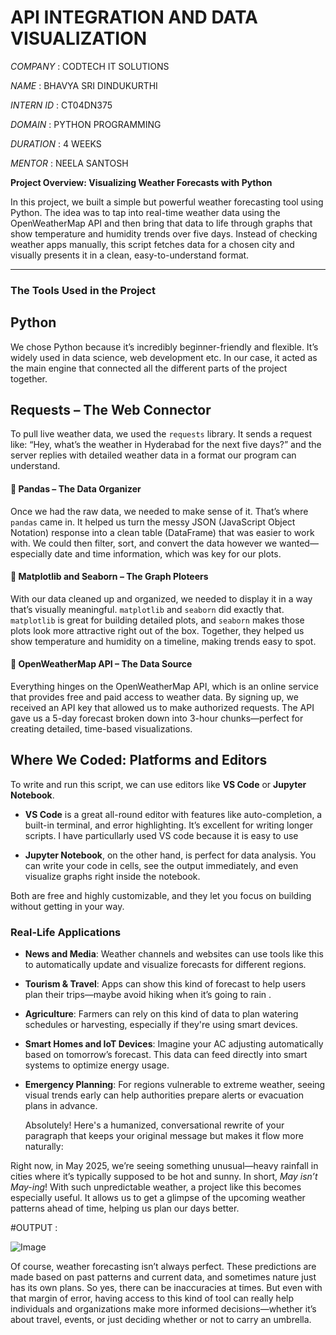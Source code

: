 # API INTEGRATION AND DATA VISUALIZATION

*COMPANY* : CODTECH IT SOLUTIONS

*NAME* : BHAVYA SRI DINDUKURTHI

*INTERN ID* : CT04DN375

*DOMAIN* : PYTHON PROGRAMMING

*DURATION* : 4 WEEKS

*MENTOR* : NEELA SANTOSH


 **Project Overview: Visualizing Weather Forecasts with Python**

In this project, we built a simple but powerful weather forecasting tool using Python. The idea was to tap into real-time weather data using the OpenWeatherMap API and then bring that data to life through graphs that show temperature and humidity trends over five days. Instead of checking weather apps manually, this script fetches data for a chosen city and visually presents it in a clean, easy-to-understand format.

---

### The Tools Used in the Project

## Python 

We chose Python because it’s incredibly beginner-friendly and flexible. It’s widely used in data science, web development etc. In our case, it acted as the main engine that connected all the different parts of the project together.

## Requests – The Web Connector

To pull live weather data, we used the `requests` library. It sends a request like: “Hey, what’s the weather in Hyderabad for the next five days?” and the server replies with detailed weather data in a format our program can understand.

#### 🔹 Pandas – The Data Organizer

Once we had the raw data, we needed to make sense of it. That’s where `pandas` came in. It helped us turn the messy JSON (JavaScript Object Notation) response into a clean table (DataFrame) that was easier to work with. We could then filter, sort, and convert the data however we wanted—especially date and time information, which was key for our plots.

#### 🔹 Matplotlib and Seaborn – The Graph Ploteers

With our data cleaned up and organized, we needed to display it in a way that’s visually meaningful. `matplotlib` and `seaborn` did exactly that. `matplotlib` is great for building detailed plots, and `seaborn` makes those plots look more attractive right out of the box. Together, they helped us show temperature and humidity on a timeline, making trends easy to spot.

#### 🔹 OpenWeatherMap API – The Data Source

Everything hinges on the OpenWeatherMap API, which is an online service that provides free and paid access to weather data. By signing up, we received an API key that allowed us to make authorized requests. The API gave us a 5-day forecast broken down into 3-hour chunks—perfect for creating detailed, time-based visualizations.


## Where We Coded: Platforms and Editors 

To write and run this script, we can use editors like **VS Code** or **Jupyter Notebook**.

* **VS Code** is a great all-round editor with features like auto-completion, a built-in terminal, and error highlighting. It’s excellent for writing longer scripts. I have particullarly used VS code because it is easy to use 
             
* **Jupyter Notebook**, on the other hand, is perfect for data analysis. You can write your code in cells, see the output immediately, and even visualize graphs right inside the notebook.

Both are free and highly customizable, and they let you focus on building without getting in your way.


### Real-Life Applications

* **News and Media**: Weather channels and websites can use tools like this to automatically update and visualize forecasts for different regions.
* **Tourism & Travel**: Apps can show this kind of forecast to help users plan their trips—maybe avoid hiking when it’s going to rain . 
* **Agriculture**: Farmers can rely on this kind of data to plan watering schedules or harvesting, especially if they're using smart devices.
* **Smart Homes and IoT Devices**: Imagine your AC adjusting automatically based on tomorrow’s forecast. This data can feed directly into smart systems to optimize energy usage.
* **Emergency Planning**: For regions vulnerable to extreme weather, seeing visual trends early can help authorities prepare alerts or evacuation plans in advance.

  Absolutely! Here's a humanized, conversational rewrite of your paragraph that keeps your original message but makes it flow more naturally:


Right now, in May 2025, we’re seeing something unusual—heavy rainfall in cities where it’s typically supposed to be hot and sunny. In short, *May isn’t May-ing*! With such unpredictable weather, a project like this becomes especially useful. It allows us to get a glimpse of the upcoming weather patterns ahead of time, helping us plan our days better.



#OUTPUT :

![Image](https://github.com/user-attachments/assets/c0a90a2c-1e17-4022-b170-4a78ff249a8d)

Of course, weather forecasting isn’t always perfect. These predictions are made based on past patterns and current data, and sometimes nature just has its own plans. So yes, there can be inaccuracies at times. But even with that margin of error, having access to this kind of tool can really help individuals and organizations make more informed decisions—whether it’s about travel, events, or just deciding whether or not to carry an umbrella.


